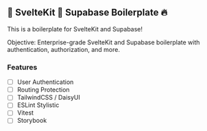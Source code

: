 ## 🧡 SvelteKit 💚 Supabase Boilerplate 🔥

This is a boilerplate for SvelteKit and Supabase!

Objective: Enterprise-grade SvelteKit and Supabase boilerplate with authentication, authorization, and more.

### Features

- [ ] User Authentication
- [ ] Routing Protection
- [ ] TailwindCSS / DaisyUI
- [ ] ESLint Stylistic
- [ ] Vitest
- [ ] Storybook
